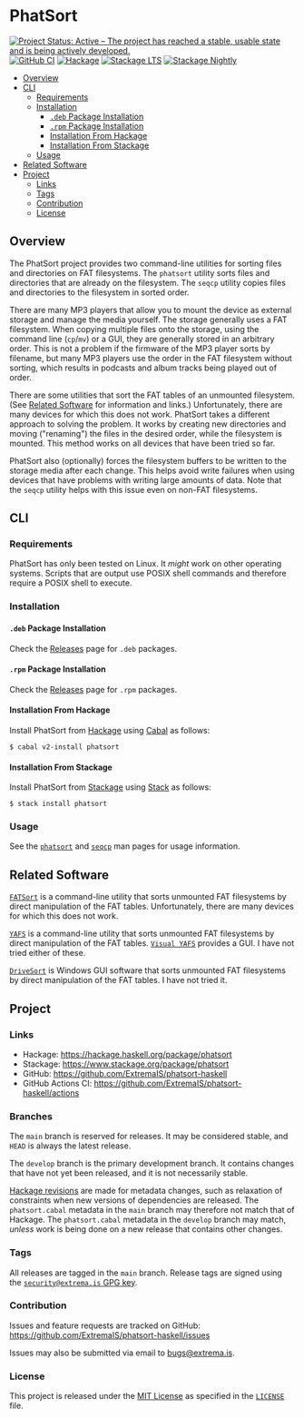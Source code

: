 # PhatSort

[![Project Status: Active – The project has reached a stable, usable state and is being actively developed.](https://www.repostatus.org/badges/latest/active.svg)](https://www.repostatus.org/#active)
[![GitHub CI](https://github.com/ExtremaIS/phatsort-haskell/workflows/CI/badge.svg?branch=main)](https://github.com/ExtremaIS/phatsort-haskell/actions)
[![Hackage](https://img.shields.io/hackage/v/phatsort.svg)](https://hackage.haskell.org/package/phatsort)
[![Stackage LTS](https://stackage.org/package/phatsort/badge/lts)](https://stackage.org/package/phatsort)
[![Stackage Nightly](https://stackage.org/package/phatsort/badge/nightly)](https://stackage.org/nightly/package/phatsort)

* [Overview](#overview)
* [CLI](#cli)
    * [Requirements](#requirements)
    * [Installation](#installation)
        * [`.deb` Package Installation](#deb-package-installation)
        * [`.rpm` Package Installation](#rpm-package-installation)
        * [Installation From Hackage](#installation-from-hackage)
        * [Installation From Stackage](#installation-from-stackage)
    * [Usage](#usage)
* [Related Software](#related-software)
* [Project](#project)
    * [Links](#links)
    * [Tags](#tags)
    * [Contribution](#contribution)
    * [License](#license)

## Overview

The PhatSort project provides two command-line utilities for sorting files
and directories on FAT filesystems.  The `phatsort` utility sorts files and
directories that are already on the filesystem.  The `seqcp` utility copies
files and directories to the filesystem in sorted order.

There are many MP3 players that allow you to mount the device as external
storage and manage the media yourself.  The storage generally uses a FAT
filesystem.  When copying multiple files onto the storage, using the command
line (`cp`/`mv`) or a GUI, they are generally stored in an arbitrary order.
This is not a problem if the firmware of the MP3 player sorts by filename, but
many MP3 players use the order in the FAT filesystem without sorting, which
results in podcasts and album tracks being played out of order.

There are some utilities that sort the FAT tables of an unmounted filesystem.
(See [Related Software](#related-software) for information and links.)
Unfortunately, there are many devices for which this does not work.  PhatSort
takes a different approach to solving the problem.  It works by creating new
directories and moving ("renaming") the files in the desired order, while the
filesystem is mounted.  This method works on all devices that have been tried
so far.

PhatSort also (optionally) forces the filesystem buffers to be written to the
storage media after each change.  This helps avoid write failures when using
devices that have problems with writing large amounts of data.  Note that the
`seqcp` utility helps with this issue even on non-FAT filesystems.

## CLI

### Requirements

PhatSort has only been tested on Linux.  It *might* work on other operating
systems.  Scripts that are output use POSIX shell commands and therefore
require a POSIX shell to execute.

### Installation

#### `.deb` Package Installation

Check the [Releases][] page for `.deb` packages.

#### `.rpm` Package Installation

[Releases]: <https://github.com/ExtremaIS/phatsort-haskell/releases>

Check the [Releases][] page for `.rpm` packages.

#### Installation From Hackage

Install PhatSort from [Hackage][] using [Cabal][] as follows:

```
$ cabal v2-install phatsort
```

[Hackage]: <https://hackage.haskell.org/package/phatsort>
[Cabal]: <https://www.haskell.org/cabal/>

#### Installation From Stackage

Install PhatSort from [Stackage][] using [Stack][] as follows:

```
$ stack install phatsort
```

[Stackage]: <https://www.stackage.org/package/phatsort>
[Stack]: <https://haskellstack.org/>

### Usage

See the [`phatsort`][] and [`seqcp`][] man pages for usage information.

[`phatsort`]: <doc/phatsort.1.md>
[`seqcp`]: <doc/seqcp.1.md>

## Related Software

[`FATSort`][] is a command-line utility that sorts unmounted FAT filesystems
by direct manipulation of the FAT tables.  Unfortunately, there are many
devices for which this does not work.

[`YAFS`][] is a command-line utility that sorts unmounted FAT filesystems by
direct manipulation of the FAT tables.  [`Visual YAFS`][] provides a GUI.  I
have not tried either of these.

[`DriveSort`][] is Windows GUI software that sorts unmounted FAT filesystems
by direct manipulation of the FAT tables.  I have not tried it.

[`FATSort`]: <https://fatsort.sourceforge.io/>
[`YAFS`]: <http://www.luisrios.eti.br/public/en_us/projects/yafs/>
[`Visual YAFS`]: <http://www.luisrios.eti.br/public/en_us/projects/visual_yafs/>
[`DriveSort`]: <http://www.anerty.net/software/file/DriveSort/>

## Project

### Links

* Hackage: <https://hackage.haskell.org/package/phatsort>
* Stackage: <https://www.stackage.org/package/phatsort>
* GitHub: <https://github.com/ExtremaIS/phatsort-haskell>
* GitHub Actions CI: <https://github.com/ExtremaIS/phatsort-haskell/actions>

### Branches

The `main` branch is reserved for releases.  It may be considered stable, and
`HEAD` is always the latest release.

The `develop` branch is the primary development branch.  It contains changes
that have not yet been released, and it is not necessarily stable.

[Hackage revisions][] are made for metadata changes, such as relaxation of
constraints when new versions of dependencies are released.  The
`phatsort.cabal` metadata in the `main` branch may therefore not match that of
Hackage.  The `phatsort.cabal` metadata in the `develop` branch may match,
*unless* work is being done on a new release that contains other changes.

[Hackage revisions]: <https://github.com/haskell-infra/hackage-trustees/blob/master/revisions-information.md#hackage-metadata-revisions--what-they-are-how-they-work>

### Tags

All releases are tagged in the `main` branch.  Release tags are signed using
the [`security@extrema.is` GPG key][].

[`security@extrema.is` GPG key]: <https://keyserver.ubuntu.com/pks/lookup?search=0x1D484E4B4705FADF&fingerprint=on&op=index>

### Contribution

Issues and feature requests are tracked on GitHub:
<https://github.com/ExtremaIS/phatsort-haskell/issues>

Issues may also be submitted via email to <bugs@extrema.is>.

### License

This project is released under the [MIT License][] as specified in the
[`LICENSE`][] file.

[MIT License]: <https://opensource.org/licenses/MIT>
[`LICENSE`]: <LICENSE>
